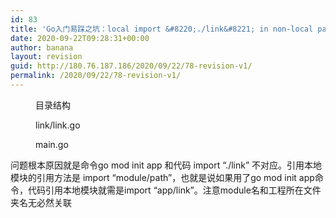 ```yaml
---
id: 83
title: 'Go入门易踩之坑：local import &#8220;./link&#8221; in non-local package'
date: 2020-09-22T09:28:31+00:00
author: banana
layout: revision
guid: http://180.76.187.186/2020/09/22/78-revision-v1/
permalink: /2020/09/22/78-revision-v1/
---
```

<div class="wp-block-image">
  <figure class="aligncenter size-large"><img src="http://180.76.187.186/wp-content/uploads/2020/09/image.png" alt="" class="wp-image-79" /><figcaption>目录结构</figcaption></figure>
</div>

<div class="wp-block-image">
  <figure class="aligncenter size-large"><img src="http://180.76.187.186/wp-content/uploads/2020/09/image-1.png" alt="" class="wp-image-80" srcset="http://180.76.187.186/wp-content/uploads/2020/09/image-1.png 374w, http://180.76.187.186/wp-content/uploads/2020/09/image-1-300x206.png 300w" sizes="(max-width: 374px) 100vw, 374px" /><figcaption>link/link.go</figcaption></figure>
</div>

<div class="wp-block-image">
  <figure class="aligncenter size-large"><img src="http://180.76.187.186/wp-content/uploads/2020/09/image-2.png" alt="" class="wp-image-81" srcset="http://180.76.187.186/wp-content/uploads/2020/09/image-2.png 376w, http://180.76.187.186/wp-content/uploads/2020/09/image-2-300x216.png 300w" sizes="(max-width: 376px) 100vw, 376px" /><figcaption>main.go</figcaption></figure>
</div>

问题根本原因就是命令go mod init app 和代码 import &#8220;./link&#8221; 不对应。引用本地模块的引用方法是 import &#8220;module/path&#8221;，也就是说如果用了go mod init app命令，代码引用本地模块就需是import &#8220;app/link&#8221;。注意module名和工程所在文件夹名无必然关联